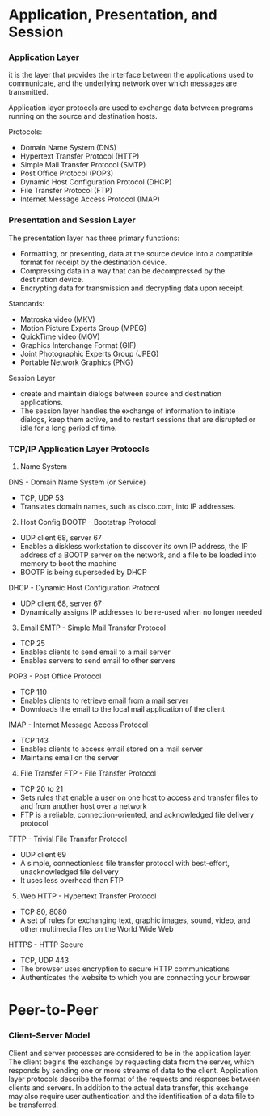 # Application, Presentation, and Session

### Application Layer

it is the layer that provides the interface between the applications used to communicate, and the underlying network over which messages are transmitted.

Application layer protocols are used to exchange data between programs running on the source and destination hosts.

Protocols:
- Domain Name System (DNS)
- Hypertext Transfer Protocol (HTTP)
- Simple Mail Transfer Protocol (SMTP)
- Post Office Protocol (POP3)
- Dynamic Host Configuration Protocol (DHCP)
- File Transfer Protocol (FTP)
- Internet Message Access Protocol (IMAP)

### Presentation and Session Layer

The presentation layer has three primary functions:
- Formatting, or presenting, data at the source device into a compatible format for receipt by the destination device.
- Compressing data in a way that can be decompressed by the destination device.
- Encrypting data for transmission and decrypting data upon receipt.

Standards:
- Matroska video (MKV)
- Motion Picture Experts Group (MPEG)
- QuickTime video (MOV)
- Graphics Interchange Format (GIF)
- Joint Photographic Experts Group (JPEG)
- Portable Network Graphics (PNG)

Session Layer
- create and maintain dialogs between source and destination applications. 
- The session layer handles the exchange of information to initiate dialogs, keep them active, and to restart sessions that are disrupted or idle for a long period of time.

### TCP/IP Application Layer Protocols

1. Name System

DNS - Domain Name System (or Service)
- TCP, UDP 53
- Translates domain names, such as cisco.com, into IP addresses.

2. Host Config
BOOTP - Bootstrap Protocol
- UDP client 68, server 67
- Enables a diskless workstation to discover its own IP address, the IP address of a BOOTP server on the network, and a file to be loaded into memory to boot the machine
- BOOTP is being superseded by DHCP

DHCP - Dynamic Host Configuration Protocol
- UDP client 68, server 67
- Dynamically assigns IP addresses to be re-used when no longer needed

3. Email
SMTP - Simple Mail Transfer Protocol
- TCP 25
- Enables clients to send email to a mail server
- Enables servers to send email to other servers

POP3 - Post Office Protocol
- TCP 110
- Enables clients to retrieve email from a mail server
- Downloads the email to the local mail application of the client

IMAP - Internet Message Access Protocol
- TCP 143
- Enables clients to access email stored on a mail server
- Maintains email on the server

4. File Transfer
FTP - File Transfer Protocol
- TCP 20 to 21
- Sets rules that enable a user on one host to access and transfer files to and from another host over a network
- FTP is a reliable, connection-oriented, and acknowledged file delivery protocol

TFTP - Trivial File Transfer Protocol
- UDP client 69
- A simple, connectionless file transfer protocol with best-effort, unacknowledged file delivery
- It uses less overhead than FTP

5. Web
HTTP - Hypertext Transfer Protocol
- TCP 80, 8080
- A set of rules for exchanging text, graphic images, sound, video, and other multimedia files on the World Wide Web

HTTPS - HTTP Secure
- TCP, UDP 443
- The browser uses encryption to secure HTTP communications
- Authenticates the website to which you are connecting your browser

# Peer-to-Peer

### Client-Server Model

Client and server processes are considered to be in the application layer. The client begins the exchange by requesting data from the server, which responds by sending one or more streams of data to the client. Application layer protocols describe the format of the requests and responses between clients and servers. In addition to the actual data transfer, this exchange may also require user authentication and the identification of a data file to be transferred.